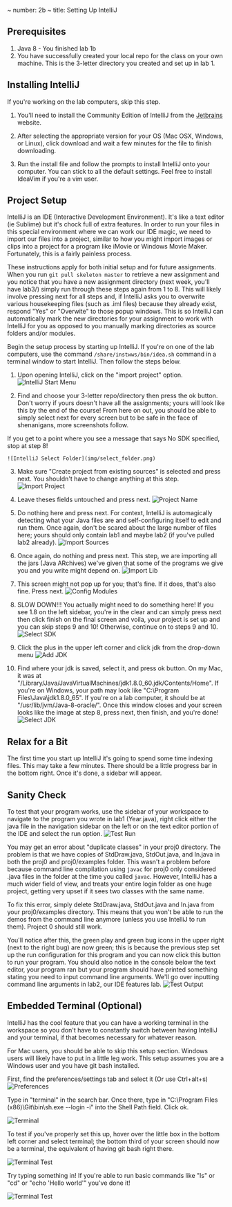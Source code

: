 ~ number: 2b
~ title: Setting Up IntelliJ

Prerequisites
----
1. Java 8 - You finished lab 1b
2. You have successfully created your local repo for the class on your own machine. This is the 3-letter directory you created and set up in lab 1.

Installing IntelliJ
----

If you're working on the lab computers, skip this step.

1. You'll need to install the Community Edition of IntelliJ from the [Jetbrains](https://www.jetbrains.com/idea/download/) website.

2. After selecting the appropriate version for your OS (Mac OSX, Windows, or Linux), click download and wait a few minutes for the file to finish downloading.

3. Run the install file and follow the prompts to install IntelliJ onto your computer. You can stick to all the default settings. Feel free to install IdeaVim if you're a vim user.

Project Setup
----
IntelliJ is an IDE (Interactive Development Environment). It's like a text editor (ie Sublime) but it's chock full of extra features. In order to run your files in this special environment where we can work our IDE magic, we need to import our files into a project, similar to how you might import images or clips into a project for a program like iMovie or Windows Movie Maker. Fortunately, this is a fairly painless process.

These instructions apply for both initial setup and for future assignments. When you run `git pull skeleton master` to retrieve a new assignment and you notice that you have a new assignment directory (next week, you'll have lab3/) simply run through these steps again from 1 to 8. This will likely involve pressing next for all steps and, if IntelliJ asks you to overwrite various housekeeping files (such as .iml files) because they already exist, respond "Yes" or "Overwite" to those popup windows. This is so IntelliJ can automatically mark the new directories for your assignment to work with IntelliJ for you as opposed to you manually marking directories as source folders and/or modules.

Begin the setup process by starting up IntelliJ. If you're on one of the lab computers, use the command `/share/instwws/bin/idea.sh` command in a terminal window to start IntelliJ. Then follow the steps below.

1. Upon opening IntelliJ, click on the "import project" option.
	![IntelliJ Start Menu](img/intellij_start_menu.png)
	
2. Find and choose your 3-letter repo/directory then press the ok button. Don't worry if yours doesn't have all the assignments; yours will look like this by the end of the course! From here on out, you should be able to simply select next for every screen but to be safe in the face of shenanigans, more screenshots follow. 

If you get to a point where you see a message that says No SDK specified, stop at step 8!

	![IntelliJ Select Folder](img/select_folder.png)
	
3. Make sure "Create project from existing sources" is selected and press next. You shouldn't have to change anything at this step.
	![Import Project](img/import_project1.png)
	
4. Leave theses fields untouched and press next.
	![Project Name](img/project_name.png)
	
5. Do nothing here and press next. For context, IntelliJ is automagically detecting what your Java files are and self-configuring itself to edit and run them. Once again, don't be scared about the large number of files here; yours should only contain lab1 and maybe lab2 (if you've pulled lab2 already).
	![Import Sources](img/import_sources.png)
	
6. Once again, do nothing and press next. This step, we are importing all the jars (Java ARchives) we've given that some of the programs we give you and you write might depend on.
	![Import Lib](img/import_lib.png)
	
7. This screen might not pop up for you; that's fine. If it does, that's also fine. Press next.
	![Config Modules](img/module_config.png)
	
8. SLOW DOWN!!! You actually might need to do something here! If you see 1.8 on the left sidebar, you're in the clear and can simply press next then click finish on the final screen and voila, your project is set up and you can skip steps 9 and 10! Otherwise, continue on to steps 9 and 10.
	![Select SDK](img/select_sdk.png)

9. Click the plus in the upper left corner and click jdk from the drop-down menu
	![Add JDK](img/add_jdk.png)

10. Find where your jdk is saved, select it, and press ok button. On my Mac, it was at "/Library/Java/JavaVirtualMachines/jdk1.8.0\_60.jdk/Contents/Home". If you're on Windows, your path may look like "C:\Program Files\Java\jdk1.8.0\_65". If you're on a lab computer, it should be at "/usr/lib/jvm/Java-8-oracle/". Once this window closes and your screen looks like the image at step 8, press next, then finish, and you're done!
	![Select JDK](img/select_jdk.png)

Relax for a Bit
----
The first time you start up IntelliJ it's going to spend some time indexing files. This may take a few minutes. There should be a little progress bar in the bottom right. Once it's done, a sidebar will appear.
	
Sanity Check
----
To test that your program works, use the sidebar of your workspace to navigate to the program you wrote in lab1 (Year.java), right click either the java file in the navigation sidebar on the left or on the text editor portion of the IDE and select the run option. 
	![Test Run](img/test_run.png)

You may get an error about "duplicate classes" in your proj0 directory. The problem is that we have copies of StdDraw.java, StdOut.java, and In.java in both the proj0 and proj0/examples folder. This wasn't a problem before because command line compilation using `javac` for proj0 only considered .java files in the folder at the time you called `javac`. However, IntelliJ has a much wider field of view, and treats your entire login folder as one huge project, getting very upset if it sees two classes with the same name.

To fix this error, simply delete StdDraw.java, StdOut.java and In.java from your proj0/examples directory. This means that you won't be able to run the demos from the command line anymore (unless you use IntelliJ to run them). Project 0 should still work.

<!--To fix this error, open Settings/Preferences (under the File tab or the IntelliJ IDEA tab).  In the Settings/Preferences menu, on the left-side bar, go into Build,Execution,Deployment -> Compiler -> Excludes.  In the Excludes menu, add StdDraw.java, StdOut.java, In.java, and StdAudio.java from your proj0 directory, then hit OK.-->


You'll notice after this, the green play and green bug icons in the upper right (next to the right bug) are now green; this is because the previous step set up the run configuration for this program and you can now click this button to run your program. You should also notice in the console below the text editor, your program ran but your program should have printed something stating you need to input command line arguments. We'll go over inputting command line arguments in lab2, our IDE features lab.
	![Test Output](img/test_output.png)

Embedded Terminal (Optional)
----

IntelliJ has the cool feature that you can have a working terminal in the workspace so you don't have to constantly switch between having IntelliJ and your terminal, if that becomes necessary for whatever reason.

For Mac users, you should be able to skip this setup section. Windows users will likely have to put in a little leg work. This setup assumes you are a Windows user and you have git bash installed.

First, find the preferences/settings tab and select it (Or use Ctrl+alt+s)
![Preferences](img/intellij_preferences.png)

Type in "terminal" in the search bar. Once there, type in "C:\Program Files (x86)\Git\bin\sh.exe --login -i" into the Shell Path field. Click ok.

![Terminal](img/terminal_settings_window.png)

To test if you've properly set this up, hover over the little box in the bottom left corner and select terminal; the bottom third of your screen should now be a terminal, the equivalent of having git bash right there.

![Terminal Test](img/select_terminal.png)

Try typing something in! If you're able to run basic commands like "ls" or "cd" or "echo 'Hello world'" you've done it!

![Terminal Test](img/terminal_test.png)	

